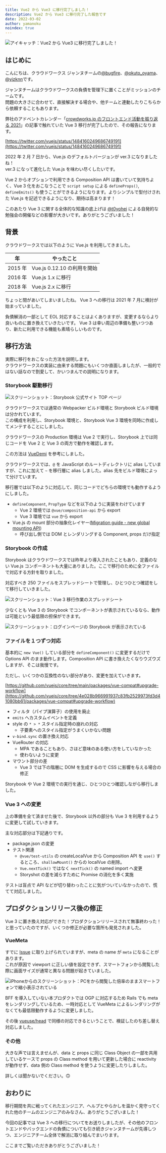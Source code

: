 ```yaml
---
title: Vue2 から Vue3 に移行完了しました！
description: Vue2 から Vue3 に移行完了した報告です
date: 2022-03-02
author: yamanoku
noindex: true
---
```


![アイキャッチ：Vue2 から Vue3 に移行完了しました！](https://i.gyazo.com/f37e1f4b21bab6bd8a9d0a0f2ff09fa5.png)

## はじめに

こんにちは、クラウドワークス ジャンヌチームの[@bugfire](https://qiita.com/bugfire)、[@okuto_oyama](https://twitter.com/okuto_oyama)、[@yizknn](https://qiita.com/yizknn)です。

ジャンヌチームはクラウドワークスの負債を管理下に置くことがミッションのチームです。<br>
問題の大きさに合わせて、直接解決する場合や、他チームと連動したりこちらから依頼することもあります。

弊社のアドベントカレンダー「[crowdworks.jp のフロントエンド活動を振り返る 2021](https://qiita.com/yamanoku/items/29a74ebf3d74b3017581)」の記事で触れていた Vue 3 移行が完了したので、その報告になります。

<!-- more -->

[https://twitter.com/vuejs/status/1484160249686749191](https://twitter.com/vuejs/status/1484160249686749191)

2022 年 2 月 7 日から、Vue.js のデフォルトバージョンが ver.3 になりましたね！<br>
ver.3 になって進化した Vue.js を味わい尽くしたいです。

Vue 2 からオプションで利用できる Composition API は書いていて気持ちよく、Vue 3 化をおこなうことで `script setup` による `defineProps()`, `defineEmits()` も使うことができるようになります。よりシンプルで型付けされた Vue.js を記述できるようになり、期待は高まります！

このあたり Vue 3 に関する全体的な知識の底上げは [@t0yohei](https://qiita.com/t0yohei) による自発的な勉強会の開催などの影響が大きいです。ありがとうございました！

## 背景

クラウドワークスでは以下のように Vue.js を利用してきました。

| 年 | やったこと |
| -- | -- |
| 2015 年 | Vue.js 0.12.10 の利用を開始 |
| 2016 年 | Vue.js 1.x に移行 |
| 2018 年 | Vue.js 2.x に移行 |

ちょっと間があいてしまいましたね。
Vue 3 への移行は 2021 年 7 月に検討が始まっていました。

負債解消の一部として EOL 対応することはよくありますが、変更するならより良いものに置き換えていきたいです。
Vue 3 は幸い周辺の準備も整いつつあり、新たに利用できる機能も素晴らしいものです。

## 移行方法

実際に移行をおこなった方法を説明します。<br>
クラウドワークスの実装に由来する問題にもいくつか直面しましたが、一般的ではない話なので割愛して、かいつまんでの説明になります。

### Storybook 駆動移行

![スクリーンショット：Storybook 公式サイト TOP ページ](https://i.gyazo.com/b7e0722a37dd53e5cde9f12534987379.png)

クラウドワークスでは通常の Webpacker ビルド環境と Storybook ビルド環境は分かれています。<br>
この構成を利用し、Storybook 環境と、Storybook Vue 3 環境を同時に作成してメンテすることにしました。

クラウドワークスの Production 環境は Vue 2 で実行し、Storybook 上では同じコードを Vue 2 と Vue 3 の両方で動作を確認します。

この方法は [VueDemi](https://github.com/vueuse/vue-demi) を参考にしました。

クラウドワークスでは、`@` を JavaScript のルートディレクトリに alias していますが、これに加えて `~` を移行層に alias しました。alias 先をビルド環境によって分けています。

移行層では以下のように対応して、同じコードでどちらの環境でも動作するようにしました。

- `defineComponent`, `PropType` などを以下のように実装をわけています
  - Vue 2 環境では `@vue/composition-api` から export
  - Vue 3 環境では `vue` から export
- Vue.js の mount 部分の抽象化レイヤー([Migration guide - new global mounting API](https://v3-migration.vuejs.org/breaking-changes/global-api.html#a-new-global-api-createapp))
  - 呼び出し側では DOM とレンダリングする Component, props だけ指定

### Storybook の作成

Storybook はクラウドワークスでは昨年より導入されたこともあり、定義のない Vue.js コンポーネントも大量にありました。ここで移行のために全ファイルで対応する方針を取りました。

対応すべき 250 ファイルをスプレッドシートで管理し、ひとつひとつ確認をして移行していきました。

![スクリーンショット：Vue 3 移行作業のスプレッドシート](https://i.gyazo.com/794fb3b1f890a8f1806f87855081b435.png)

少なくとも Vue 3 の Storybook でコンポーネントが表示されているなら、動作は可能という最低限の担保ができます。

![スクリーンショット：ログインページの Storybook が表示されている](https://i.gyazo.com/46a88b847feabbb8fdaa2789d13969e4.png)

### ファイルを１つずつ対応

基本的に `new Vue()` している部分を `defineComponent()` に変更するだけで Options API のまま動作します。Composition API に書き換えたくなりウズウズしますが、そこは我慢です。

ただし、いくつかの互換性のない部分があり、変更を加えていきます。

[https://github.com/vuejs/core/tree/main/packages/vue-compat#upgrade-workflow](https://github.com/vuejs/core/tree/4e028b966991937c83fb2529973fd3d41080bb61/packages/vue-compat#upgrade-workflow)


- フィルタ（パイプ演算子）の使用を廃止
- `emits` へカスタムイベントを定義
- style の `* > *` スタイル指定時の崩れの対応
  - 子要素へのスタイル指定がうまくいかない問題
- `v-bind.sync` の置き換え対応
- VueRouter の対応
  - MPA であることもあり、さほど意味のある使い方をしていなかった
  - 使わないように変更
- マウント部分の差
  - Vue 3 では下の階層に DOM を生成するので CSS に影響を与える場合の修正

Storybook や Vue 2 環境での実行を通じ、ひとつひとつ確認しながら移行しました。

### Vue 3 への変更

上の準備を全て済ませた後で、Storybook 以外の部分も Vue 3 を利用するように変更して試していきます。

主な対応部分は下記通りです。

- package.json の変更
- テスト関連
  - `@vue/test-utils` の createLocalVue から Composition API を `use()` するところ、`shallowMount()` からの localVue の削除。
  - `Vue.nextTick()` ではなく `nextTick()` の named import へ変更
  - Storyshot の差を減らすために Promise の消化を多く実施

テストは盲点で API などが切り替わったことに気がついていなかったので、慌てて対応しました。

## プロダクションリリース後の修正

Vue 3 に置き換え対応ができた！プロダクションリリースされて無事終わった！と思っていたのですが、いくつか修正が必要な箇所も発見されました。

### VueMeta

すでに [Issue](https://github.com/nuxt/vue-meta/issues/696) に取り上げられていますが、meta の name が `meta` になることがあります。<br>
これが原因で viewport に正しい値を設定できず、スマートフォンから閲覧した際に画面サイズが通常と異なる問題が起きていました。

![iPhoneからのスクリーンショット：PCをから閲覧した倍率のままスマートフォンで縮小表示されている](https://i.gyazo.com/97ef52c848de3bad53f2ceee75ebe5d4.png)

BFF を導入していない本プロダクトでは OGP に対応するため Rails でも meta をレンダリングしているため、一時対応として VueMeta によるレンダリングがなくても最低限動作するように変更しました。

その後 [vueuse/head](https://github.com/vueuse/head) で同様の対応できるということで、検証したのち差し替え対応しました。

### その他

大きな声では言えませんが、data と props に同じ Class Object の一部を共用しているケースで props の Class method を用いて更新した場合に reactivity が動作せず、data 側の Class method を使うように変更したりしました。

詳しくは聞かないでください。🙃

## おわりに

移行期間を共に戦ってくれたエンジニア、ヘルプとやらかしを温かく見守ってくれた他のチームのエンジニアのみなさん、ありがとうございました！

今回の記事では Vue 3 への移行についてをお送りしましたが、その他のフロントエンドやバックエンドの負債についても引き続きジャンヌチームが先導しつつ、エンジニアチーム全体で解消に取り組んでまいります。

ここまでご覧いただきありがとうございました！

